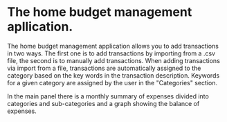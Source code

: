 # The home budget management apllication. 
The home budget management application allows you to add transactions in two ways. The first one is to add transactions by importing from a .csv file, the second is to manually add transactions. When adding transactions via import from a file, transactions are automatically assigned to the category based on the key words in the transaction description. Keywords for a given category are assigned by the user in the "Categories" section. 

In the main panel there is a monthly summary of expenses divided into categories and sub-categories and a graph showing the balance of expenses.